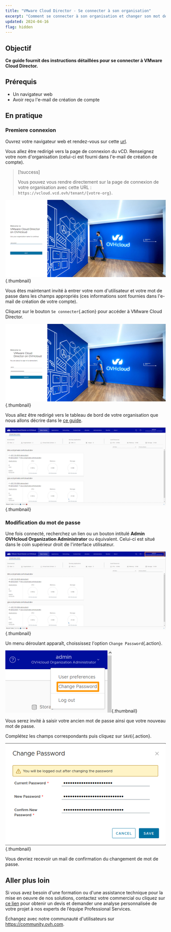 ```yaml
---
title: "VMware Cloud Director - Se connecter à son organisation"
excerpt: "Comment se connecter à son organisation et changer son mot de passe"
updated: 2024-04-16
flag: hidden
---
```


## Objectif

**Ce guide fournit des instructions détaillées pour se connecter à VMware Cloud Director.**

## Prérequis

- Un navigateur web
- Avoir reçu l'e-mail de création de compte

## En pratique

### Premiere connexion

Ouvrez votre navigateur web et rendez-vous sur cette [url](https://vcloud.vcd.ovh).

Vous allez être redirigé vers la page de connexion du vCD. Renseignez votre nom d'organisation (celui-ci est fourni dans l'e-mail de création de compte).

> [!success]
>
> Vous pouvez vous rendre directement sur la page de connexion de votre organisation avec cette URL : `https://vcloud.vcd.ovh/tenant/{votre-org}`.

![First page connection](images/vcd-organization-connection.png){.thumbnail}

Vous êtes maintenant invité à entrer votre nom d'utilisateur et votre mot de passe dans les champs appropriés (ces informations sont fournies dans l'e-mail de création de votre compte).

Cliquez sur le bouton `Se connecter`{.action} pour accéder à VMware Cloud Director.

![Login connection](images/vcd-login-connection.png){.thumbnail}

Vous allez être redirigé vers le tableau de bord de votre organisation que nous allons décrire dans le [ce guide](/pages/hosted_private_cloud/hosted_private_cloud_powered_by_vmware/vcd-getting-started).

![Dashboard](images/vcd-dashboard-view.png){.thumbnail}

### Modification du mot de passe

Une fois connecté, recherchez un lien ou un bouton intitulé **Admin OVHcloud Organization Administrator** ou équivalent. Celui-ci est situé dans le coin supérieur droit de l'interface utilisateur.

![Admin Button](images/vcd-settings.png){.thumbnail}

Un menu déroulant apparaît, choississez l'option `Change Password`{.action}.

![Option Change Password](images/vcd-change-password-option.png){.thumbnail}

Vous serez invité à saisir votre ancien mot de passe ainsi que votre nouveau mot de passe.

Complétez les champs correspondants puis cliquez sur `SAVE`{.action}.

![Change password](images/vcd-change-password.png){.thumbnail}

Vous devriez recevoir un mail de confirmation du changement de mot de passe.

## Aller plus loin

Si vous avez besoin d'une formation ou d'une assistance technique pour la mise en oeuvre de nos solutions, contactez votre commercial ou cliquez sur [ce lien](https://www.ovhcloud.com/fr-ca/professional-services/) pour obtenir un devis et demander une analyse personnalisée de votre projet à nos experts de l’équipe Professional Services.

Échangez avec notre communauté d'utilisateurs sur <https://community.ovh.com>.